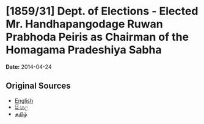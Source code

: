 # [1859/31] Dept. of Elections - Elected Mr. Handhapangodage Ruwan Prabhoda Peiris as Chairman of the Homagama Pradeshiya Sabha

**Date:** 2014-04-24

## Original Sources

- [English](https://documents.gov.lk/view/extra-gazettes/2014/4/1859-31_E.pdf)
- [සිංහල](https://documents.gov.lk/view/extra-gazettes/2014/4/1859-31_S.pdf)
- [தமிழ்](https://documents.gov.lk/view/extra-gazettes/2014/4/1859-31_T.pdf)

